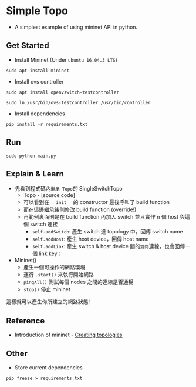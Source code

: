 # Simple Topo

* A simplest example of using mininet API in python.

## Get Started

* Install Mininet (Under `ubuntu 16.04.3 LTS`)
```
sudo apt install mininet
```

* Install ovs controller 
```
sudo apt install openvswitch-testcontroller

sudo ln /usr/bin/ovs-testcontroller /usr/bin/controller
```

* Install dependencies 
```
pip install -r requirements.txt
```

## Run 

```
sudo python main.py
```

## Explain & Learn

* 先看到程式碼內`繼承 Topo`的 SingleSwitchTopo
    * Topo - [source code]
    * 可以看到在 `__init__` 的 constructor 最後呼叫了 build function
    * 而在這邊繼承後則修改 build function (override!)
    * 再範例裏面則是在 build function 內加入 switch 並且實作 n 個 host 與這個 switch 連接
        * `self.addSwitch`: 產生 switch 進 topology 中，回傳 switch name
        * `self.addHost`: 產生 host device，回傳 host name
        * `self.addLink`: 產生 switch & host device 間的`雙向`連線，也會回傳一個 link key；
* Mininet()
    * 產生一個可操作的網路環境
    * 運行 `.start()` 來執行開始網路
    * `pingAll()` 測試每個 nodes 之間的連線是否通暢
    * `stop()` 停止 mininet

這樣就可以產生你所建立的網路狀態!


## Reference

* Introduction of mininet - [Creating topologies](https://github.com/mininet/mininet/wiki/Introduction-to-Mininet#creating-topologies)

## Other

* Store current dependencies
```
pip freeze > requirements.txt
```